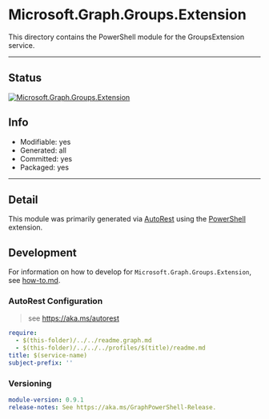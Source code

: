 <!-- region Generated -->
# Microsoft.Graph.Groups.Extension
This directory contains the PowerShell module for the GroupsExtension service.

---
## Status
[![Microsoft.Graph.Groups.Extension](https://img.shields.io/powershellgallery/v/Microsoft.Graph.Groups.Extension.svg?style=flat-square&label=Microsoft.Graph.Groups.Extension "Microsoft.Graph.Groups.Extension")](https://www.powershellgallery.com/packages/Microsoft.Graph.Groups.Extension/)

## Info
- Modifiable: yes
- Generated: all
- Committed: yes
- Packaged: yes

---
## Detail
This module was primarily generated via [AutoRest](https://github.com/Azure/autorest) using the [PowerShell](https://github.com/Azure/autorest.powershell) extension.

## Development
For information on how to develop for `Microsoft.Graph.Groups.Extension`, see [how-to.md](how-to.md).
<!-- endregion -->

### AutoRest Configuration

> see https://aka.ms/autorest

``` yaml
require:
  - $(this-folder)/../../readme.graph.md
  - $(this-folder)/../../../profiles/$(title)/readme.md
title: $(service-name)
subject-prefix: ''

```
### Versioning

``` yaml
module-version: 0.9.1
release-notes: See https://aka.ms/GraphPowerShell-Release.
```
